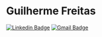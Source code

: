 # Guilherme Freitas

[![Linkedin Badge](https://img.shields.io/badge/-Diego%20Fernandes-6633cc?style=flat-square&logo=Linkedin&logoColor=white&link=https://www.linkedin.com/in/guilhermefrs/)](https://www.linkedin.com/in/guilhermefrs/) 
[![Gmail Badge](https://img.shields.io/badge/guilhermefreitasdsi@gmail.com-6633cc?style=flat-square&logo=Gmail&logoColor=white&link=mailto:guilhermefreitasdsi@gmail.com)](mailto:guilhermefreitasdsi@gmail.com)
